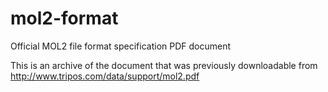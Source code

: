 # mol2-format
Official MOL2 file format specification PDF document

This is an archive of the document that was previously downloadable from
http://www.tripos.com/data/support/mol2.pdf
